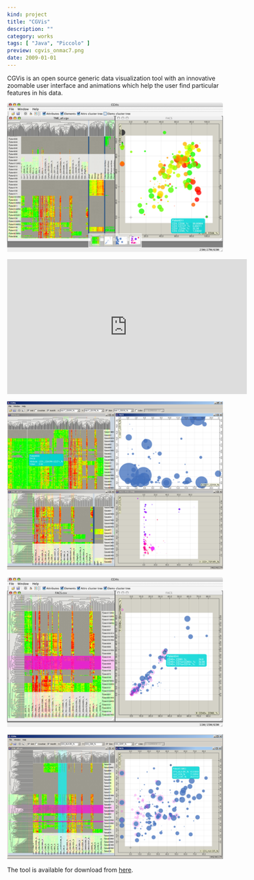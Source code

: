 ```yaml
---
kind: project
title: "CGVis"
description: ""
category: works
tags: [ "Java", "Piccolo" ]
preview: cgvis_onmac7.png
date: 2009-01-01
---
```


CGVis is an open source generic data visualization tool with an innovative zoomable user interface and animations which help the user find particular features in his data.

![](cgvis_onmac7.png)

<iframe width="560" height="315" src="https://www.youtube.com/embed/uNuOjlZ0Rdw?rel=0&amp;showinfo=0&amp;start=10" frameborder="0" allow="autoplay; encrypted-media" allowfullscreen></iframe>

![](four_views4.png) 

![](cgvis_onmac3.png)

![](two_views.png)

The tool is available for download from [here](http://code.google.com/p/cgvis/).
